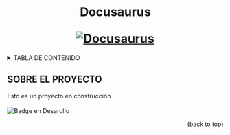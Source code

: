 <h1 align="center">
  <p align="center">Docusaurus</p>
  <a href="https://docusaurus.io"><img src="https://docusaurus.io/img/slash-introducing.svg" alt="Docusaurus"></a>
</h1>



<!-- TABLA DE CONTENIDO -->
<details>
  <summary>TABLA DE CONTENIDO</summary>
  <ol>
    <li>
      <a href="#about-the-project">Sobre el proyecto</a
    </li>
  </ol>
</details>

<!-- ABOUT THE PROJECT -->
## SOBRE EL PROYECTO
Esto es un proyecto en construcción
<br>
<br>
![Badge en Desarollo](https://img.shields.io/badge/STATUS-EN%20DESAROLLO-green) 

<p align="right">(<a href="#readme-top">back to top</a>)</p>




